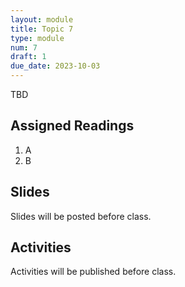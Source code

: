 ```yaml
---
layout: module
title: Topic 7
type: module
num: 7
draft: 1
due_date: 2023-10-03
---
```

TBD

## Assigned Readings

1. A
2. B

## Slides
Slides will be posted before class.


## Activities
Activities will be published before class.

